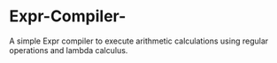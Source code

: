 # Expr-Compiler-
A simple Expr compiler to execute arithmetic calculations using regular operations and lambda calculus.
